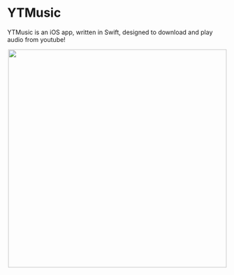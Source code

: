 # YTMusic
YTMusic is an iOS app, written in Swift, designed to download and play audio from youtube!

<p align="middle">
  <img src="https://github.com/patrickjames242/YTMusic/blob/master/Screen%20Shots/Simulator%20Screen%20Shot%20-%20iPhone%20X%20-%202018-10-18%20at%2013.03.35_iphonexspacegrey_portrait.png" height="500" />
  <img src="https://github.com/patrickjames242/YTMusic/blob/master/Screen%20Shots/Simulator%20Screen%20Shot%20-%20iPhone%20X%20-%202018-10-18%20at%2017.42.19_iphonexspacegrey_portrait.png" height='500" /> 

</p>





